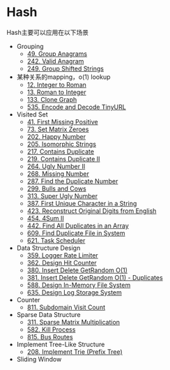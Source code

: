 # Hash

Hash主要可以应用在以下场景

* Grouping
  * [49. Group Anagrams](https://leetcode.com/problems/group-anagrams)
  * [242. Valid Anagram](https://leetcode.com/problems/valid-anagram)
  * [249. Group Shifted Strings](https://leetcode.com/problems/group-shifted-strings)
* 某种关系的mapping，o(1) lookup
  * [12. Integer to Roman](https://leetcode.com/problems/integer-to-roman)
  * [13. Roman to Integer](https://leetcode.com/problems/roman-to-integer)
  * [133. Clone Graph](https://leetcode.com/problems/clone-graph)
  * [535. Encode and Decode TinyURL](https://leetcode.com/problems/encode-and-decode-tinyurl)
* Visited Set
  * [41. First Missing Positive](https://leetcode.com/problems/first-missing-positive)
  * [73. Set Matrix Zeroes](https://leetcode.com/problems/set-matrix-zeroes)
  * [202. Happy Number](https://leetcode.com/problems/happy-number)
  * [205. Isomorphic Strings](https://leetcode.com/problems/isomorphic-strings)
  * [217. Contains Duplicate](https://leetcode.com/problems/contains-duplicate)
  * [219. Contains Duplicate II](https://leetcode.com/problems/contains-duplicate-ii)
  * [264. Ugly Number II](https://leetcode.com/problems/ugly-number-ii)
  * [268. Missing Number](https://leetcode.com/problems/missing-number)
  * [287. Find the Duplicate Number](https://leetcode.com/problems/find-the-duplicate-number)
  * [299. Bulls and Cows](https://leetcode.com/problems/bulls-and-cows)
  * [313. Super Ugly Number](https://leetcode.com/problems/super-ugly-number)
  * [387. First Unique Character in a String](https://leetcode.com/problems/first-unique-character-in-a-string)
  * [423. Reconstruct Original Digits from English](https://leetcode.com/problems/reconstruct-original-digits-from-english)
  * [454. 4Sum II](https://leetcode.com/problems/4sum-ii)
  * [442. Find All Duplicates in an Array](https://leetcode.com/problems/find-all-duplicates-in-an-array)
  * [609. Find Duplicate File in System](https://leetcode.com/problems/find-duplicate-file-in-system)
  * [621. Task Scheduler](https://leetcode.com/problems/task-scheduler)
* Data Structure Design
  * [359. Logger Rate Limiter](https://leetcode.com/problems/logger-rate-limiter)
  * [362. Design Hit Counter](https://leetcode.com/problems/design-hit-counter)
  * [380. Insert Delete GetRandom O(1)](https://leetcode.com/problems/insert-delete-getrandom-o1)
  * [381. Insert Delete GetRandom O(1) - Duplicates ](https://leetcode.com/problems/insert-delete-getrandom-o1-duplicates-allowed)
  * [588. Design In-Memory File System](https://leetcode.com/problems/design-in-memory-file-system)
  * [635. Design Log Storage System](https://leetcode.com/problems/design-log-storage-system)
* Counter
  * [811. Subdomain Visit Count](https://leetcode.com/problems/subdomain-visit-count)
* Sparse Data Structure
  * [311. Sparse Matrix Multiplication](https://leetcode.com/problems/sparse-matrix-multiplication)
  * [582. Kill Process](https://leetcode.com/problems/kill-process)
  * [815. Bus Routes](https://leetcode.com/problems/bus-routes)
* Implement Tree-Like Structure
  * [208. Implement Trie (Prefix Tree)](https://leetcode.com/problems/implement-trie-prefix-tree)
* Sliding Window
